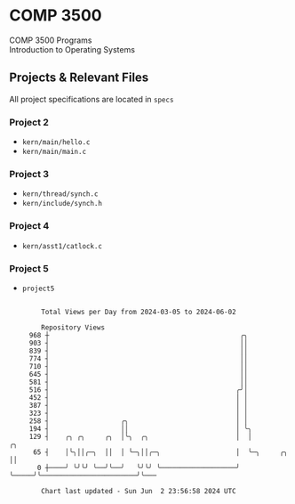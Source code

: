 # COMP 3500
COMP 3500 Programs  
Introduction to Operating Systems  
## Projects & Relevant Files
All project specifications are located in `specs`
### Project 2
- `kern/main/hello.c`
- `kern/main/main.c`
### Project 3
- `kern/thread/synch.c`
- `kern/include/synch.h`
### Project 4
- `kern/asst1/catlock.c`
### Project 5
- `project5`

```

        Total Views per Day from 2024-03-05 to 2024-06-02

        Repository Views
     968 ┼                                                ╭╮
     903 ┤                                                ││
     839 ┤                                                ││
     774 ┤                                                ││
     710 ┤                                                ││
     645 ┤                                                ││
     581 ┤                                                ││
     516 ┤                                               ╭╯│
     452 ┤                                               │ │
     387 ┤                                               │ │
     323 ┤                                               │ │
     258 ┤                  ╭╮                           │ │
     194 ┤                  ││                           │ ╰╮
     129 ┤    ╭╮ ╭╮     ╭╮  │╰╮  ╭╮                      │  │                                 ╭╮
      65 ┤    │╰╮││╭─╮  ││  │ ╰─╮││╭─╮                   │  ╰─╮     ╭╮                        ││
       0 ┼────╯ ╰╯╰╯ ╰──╯╰──╯   ╰╯╰╯ ╰───────────────────╯    ╰─────╯╰────────────────────────╯╰───

        Chart last updated - Sun Jun  2 23:56:58 2024 UTC
        
```
